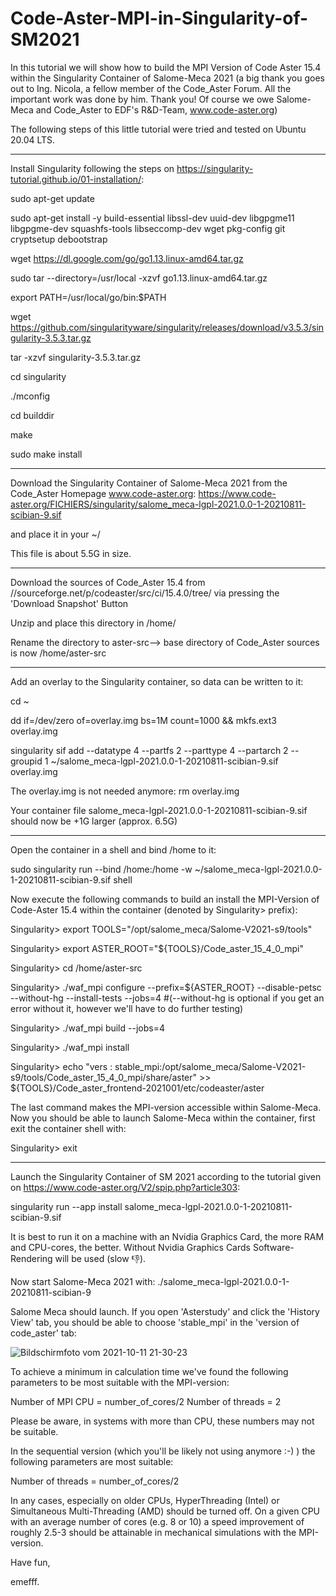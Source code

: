 # Code-Aster-MPI-in-Singularity-of-SM2021

In this tutorial we will show how to build the MPI Version of Code Aster 15.4 within the Singularity Container of Salome-Meca 2021
(a big thank you goes out to Ing. Nicola, a fellow member of the Code_Aster Forum. All the important work was done by him. Thank you! Of course we owe Salome-Meca and Code_Aster to EDF's R&D-Team, www.code-aster.org)

The following steps of this little tutorial were tried and tested on Ubuntu 20.04 LTS.
________________________________________________________________________________________________________
Install Singularity following the steps on https://singularity-tutorial.github.io/01-installation/:

sudo apt-get update

sudo apt-get install -y build-essential libssl-dev uuid-dev libgpgme11  libgpgme-dev squashfs-tools libseccomp-dev wget pkg-config git cryptsetup debootstrap
    
wget https://dl.google.com/go/go1.13.linux-amd64.tar.gz

sudo tar --directory=/usr/local -xzvf go1.13.linux-amd64.tar.gz

export PATH=/usr/local/go/bin:$PATH

wget https://github.com/singularityware/singularity/releases/download/v3.5.3/singularity-3.5.3.tar.gz

tar -xzvf singularity-3.5.3.tar.gz

cd singularity

./mconfig

cd builddir

make

sudo make install

_________________________________________________________________________________________________________
Download the Singularity Container of Salome-Meca 2021 from the Code_Aster Homepage www.code-aster.org:
https://www.code-aster.org/FICHIERS/singularity/salome_meca-lgpl-2021.0.0-1-20210811-scibian-9.sif

and place it in your ~/

This file is about 5.5G in size.

_________________________________________________________________________________________________________
Download the sources of Code_Aster 15.4 from //sourceforge.net/p/codeaster/src/ci/15.4.0/tree/ via pressing
the 'Download Snapshot' Button

Unzip and place this directory in /home/

Rename the directory to aster-src--> base directory of Code_Aster sources is now /home/aster-src

_________________________________________________________________________________________________________
Add an overlay to the Singularity container, so data can be written to it:

cd ~

dd if=/dev/zero of=overlay.img bs=1M count=1000 && mkfs.ext3 overlay.img

singularity sif add --datatype 4 --partfs 2 --parttype 4 --partarch 2 --groupid 1 ~/salome_meca-lgpl-2021.0.0-1-20210811-scibian-9.sif overlay.img

The overlay.img is not needed anymore:
rm overlay.img

Your container file salome_meca-lgpl-2021.0.0-1-20210811-scibian-9.sif should now be +1G larger (approx. 6.5G)

_________________________________________________________________________________________________________
Open the container in a shell and bind /home to it:

sudo singularity run --bind  /home:/home -w ~/salome_meca-lgpl-2021.0.0-1-20210811-scibian-9.sif shell

Now execute the following commands to build an install the MPI-Version of Code-Aster 15.4 within the container (denoted by Singularity> prefix):

Singularity> export TOOLS="/opt/salome_meca/Salome-V2021-s9/tools"

Singularity> export ASTER_ROOT="${TOOLS}/Code_aster_15_4_0_mpi"

Singularity> cd /home/aster-src

Singularity> ./waf_mpi configure --prefix=${ASTER_ROOT} --disable-petsc --without-hg --install-tests --jobs=4 #(--without-hg is optional if you get an error without it, however we'll have to do further testing)

Singularity> ./waf_mpi build  --jobs=4

Singularity> ./waf_mpi install

Singularity> echo "vers : stable_mpi:/opt/salome_meca/Salome-V2021-s9/tools/Code_aster_15_4_0_mpi/share/aster" >> ${TOOLS}/Code_aster_frontend-2021001/etc/codeaster/aster

The last command makes the MPI-version accessible within Salome-Meca.
Now you should be able to launch Salome-Meca within the container, first exit the container shell with:

Singularity> exit
___________________________________________________________________________________________________________
Launch the Singularity Container of SM 2021 according to the tutorial given on https://www.code-aster.org/V2/spip.php?article303:

singularity run --app install salome_meca-lgpl-2021.0.0-1-20210811-scibian-9.sif

It is best to run it on a machine with an Nvidia Graphics Card, the more RAM and CPU-cores, the better. Without Nvidia Graphics Cards Software-Rendering will be used (slow 👎).

Now start Salome-Meca 2021 with:
./salome_meca-lgpl-2021.0.0-1-20210811-scibian-9

Salome Meca should launch. If you open 'Asterstudy' and click the 'History View' tab, you should be able to choose 'stable_mpi' in the 'version of code_aster' tab:

![Bildschirmfoto vom 2021-10-11 21-30-23](https://user-images.githubusercontent.com/89903493/136846053-bd39bf7f-ca98-4637-b0bb-63ab784fefbc.png)

To achieve a minimum in calculation time we've found the following parameters to be most suitable with the MPI-version:

Number of MPI CPU = number_of_cores/2
Number of threads = 2

Please be aware, in systems with more than CPU, these numbers may not be suitable. 

In the sequential version (which you'll be likely not using anymore :-) ) the following parameters are most suitable:

Number of threads = number_of_cores/2

In any cases, especially on older CPUs, HyperThreading (Intel) or Simultaneous Multi-Threading (AMD) should be turned off. On a given CPU with an average number of cores (e.g. 8 or 10) a speed improvement of roughly 2.5-3 should be attainable in mechanical simulations with the MPI-version.

Have fun,

emefff.












